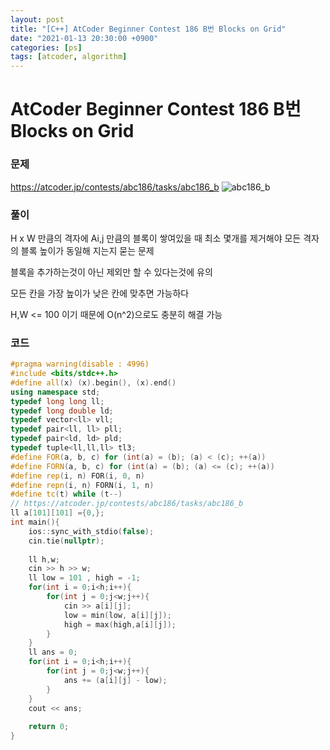 ```yaml
---
layout: post
title: "[C++] AtCoder Beginner Contest 186 B번 Blocks on Grid"
date: "2021-01-13 20:30:00 +0900"
categories: [ps]
tags: [atcoder, algorithm]
---
```


# AtCoder Beginner Contest 186 B번 Blocks on Grid
### 문제

https://atcoder.jp/contests/abc186/tasks/abc186_b
![abc186_b](https://i.imgur.com/ypIasnm.png)
  
  
### 풀이

H x W 만큼의 격자에 Ai,j 만큼의 블록이 쌓여있을 때 최소 몇개를 제거해야 모든 격자의 블록 높이가 동일해 지는지 묻는 문제

블록을 추가하는것이 아닌 제외만 할 수 있다는것에 유의

모든 칸을 가장 높이가 낮은 칸에 맞추면 가능하다 

H,W <= 100 이기 때문에 O(n^2)으로도 충분히 해결 가능

### 코드

```cpp
#pragma warning(disable : 4996)
#include <bits/stdc++.h>
#define all(x) (x).begin(), (x).end()
using namespace std;
typedef long long ll;
typedef long double ld;
typedef vector<ll> vll;
typedef pair<ll, ll> pll;
typedef pair<ld, ld> pld;
typedef tuple<ll,ll,ll> tl3;
#define FOR(a, b, c) for (int(a) = (b); (a) < (c); ++(a))
#define FORN(a, b, c) for (int(a) = (b); (a) <= (c); ++(a))
#define rep(i, n) FOR(i, 0, n)
#define repn(i, n) FORN(i, 1, n)
#define tc(t) while (t--)
// https://atcoder.jp/contests/abc186/tasks/abc186_b
ll a[101][101] ={0,};
int main(){
    ios::sync_with_stdio(false);
    cin.tie(nullptr);
 
    ll h,w;
    cin >> h >> w;
    ll low = 101 , high = -1;
    for(int i = 0;i<h;i++){
        for(int j = 0;j<w;j++){
            cin >> a[i][j];
            low = min(low, a[i][j]);
            high = max(high,a[i][j]);
        }
    }
    ll ans = 0;
    for(int i = 0;i<h;i++){
        for(int j = 0;j<w;j++){
            ans += (a[i][j] - low);
        }
    }
    cout << ans;
 
    return 0;
}
```